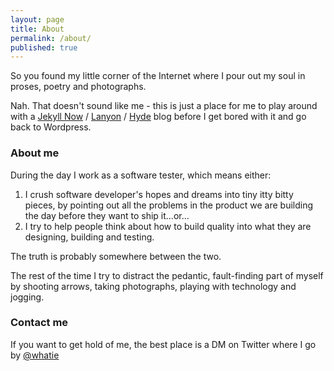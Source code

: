```yaml
---
layout: page
title: About
permalink: /about/
published: true
---
```


So you found my little corner of the Internet where I pour out my soul in proses, poetry and photographs.

Nah. That doesn't sound like me - this is just a place for me to play around with a [Jekyll Now](https://www.smashingmagazine.com/2014/08/build-blog-jekyll-github-pages/) / [Lanyon](https://github.com/poole/lanyon) / [Hyde](https://github.com/poole/hyde) blog before I get bored with it and go back to Wordpress.

### About me

During the day I work as a software tester, which means either:
1. I crush software developer's hopes and dreams into tiny itty bitty pieces, by pointing out all the problems in the product we are building the day before they want to ship it...or...
2. I try to help people think about how to build quality into what they are designing, building and testing. 

The truth is probably somewhere between the two.

The rest of the time I try to distract  the pedantic, fault-finding part of myself by shooting arrows, taking photographs, playing with technology and jogging. 


### Contact me

If you want to get hold of me, the best place is a DM on Twitter where I go by [@whatie](https://m.twitter.com/whatie)
